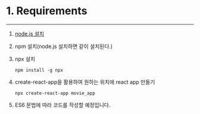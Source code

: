 # 1. Requirements
<hr/>

1. [node.js 설치](https://nodejs.org/ko/)

2. npm 설치(node.js 설치하면 같이 설치된다.)

3. npx 설치 

   `npm install -g npx`

4. create-react-app을 활용하여 원하는 위치에 react app 만들기 

   `npx create-react-app movie_app`

5. ES6 문법에 따라 코드를 작성할 예정입니다.